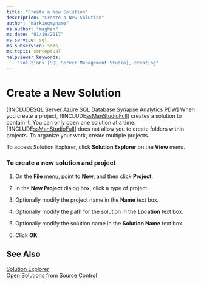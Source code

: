 ```yaml
---
title: "Create a New Solution"
description: "Create a New Solution"
author: "markingmyname"
ms.author: "maghan"
ms.date: "01/19/2017"
ms.service: sql
ms.subservice: ssms
ms.topic: conceptual
helpviewer_keywords:
  - "solutions [SQL Server Management Studio], creating"
---
```

# Create a New Solution
[!INCLUDE[SQL Server Azure SQL Database Synapse Analytics PDW](../../includes/applies-to-version/sql-asdb-asdbmi-asa-pdw.md)]
When you create a project, [!INCLUDE[ssManStudioFull](../../includes/ssmanstudiofull-md.md)] creates a solution to contain it. You can only open one solution at a time. [!INCLUDE[ssManStudioFull](../../includes/ssmanstudiofull-md.md)] does not allow you to create folders within projects. To organize your work, create multiple projects.  
  
To access Solution Explorer, click **Solution Explorer** on the **View** menu.  
  
### To create a new solution and project  
  
1.  On the **File** menu, point to **New**, and then click **Project**.  
  
2.  In the **New Project** dialog box, click a type of project.  
  
3.  Optionally modify the project name in the **Name** text box.  
  
4.  Optionally modify the path for the solution in the **Location** text box.  
  
5.  Optionally modify the solution name in the **Solution Name** text box.  
  
6.  Click **OK**.  
  
## See Also  
[Solution Explorer](../../ssms/solution/solution-explorer.md)  
[Open Solutions from Source Control](/azure-data-studio/source-control)  
